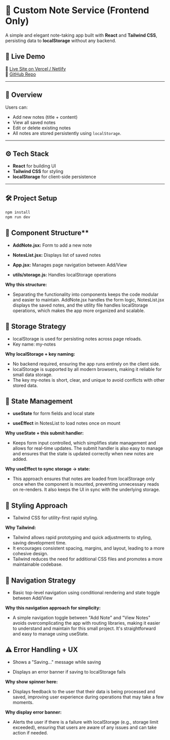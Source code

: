 # 📝 Custom Note Service (Frontend Only)

A simple and elegant note-taking app built with **React** and **Tailwind CSS**, persisting data to **localStorage** without any backend.

## 🚀 Live Demo

🔗 [Live Site on Vercel / Netlify](https://your-live-link-here.vercel.app)  
📂 [GitHub Repo](https://github.com/ramveermeena2003/custom-note-service)

---

## 📖 Overview

Users can:
- Add new notes (title + content)
- View all saved notes
- Edit or delete existing notes
- All notes are stored persistently using `localStorage`.

---

## ⚙️ Tech Stack

- **React** for building UI
- **Tailwind CSS** for styling
- **localStorage** for client-side persistence

---

 ## 🛠️ Project Setup

```bash
npm install
npm run dev
```



## 🧩 Component Structure**

- **AddNote.jsx:** Form to add a new note

- **NotesList.jsx:** Displays list of saved notes

- **App.jsx:** Manages page navigation between Add/View

- **utils/storage.js:** Handles localStorage operations

**Why this structure:**

- Separating the functionality into components keeps the code modular and easier to maintain. AddNote.jsx handles the form logic, NotesList.jsx displays the saved notes, and the utility file handles localStorage operations, which makes the app more organized and scalable.

## 💾 Storage Strategy
- localStorage is used for persisting notes across page reloads.
- Key name: my-notes

**Why localStorage + key naming:**
- No backend required, ensuring the app runs entirely on the client side.
- localStorage is supported by all modern browsers, making it reliable for small data storage.
- The key my-notes is short, clear, and unique to avoid conflicts with other stored data.

## 🧠 State Management
- **useState** for form fields and local state

- **useEffect** in NotesList to load notes once on mount

**Why useState + this submit handler:**

- Keeps form input controlled, which simplifies state management and allows for real-time updates. The submit handler is also easy to manage and ensures that the state is updated correctly when new notes are added.

**Why useEffect to sync storage → state:**

- This approach ensures that notes are loaded from localStorage only once when the component is mounted, preventing unnecessary reads on re-renders. It also keeps the UI in sync with the underlying storage.

## 🎨 Styling Approach
- Tailwind CSS for utility-first rapid styling.

**Why Tailwind:**

- Tailwind allows rapid prototyping and quick adjustments to styling, saving development time.
- It encourages consistent spacing, margins, and layout, leading to a more cohesive design.
- Tailwind reduces the need for additional CSS files and promotes a more maintainable codebase.

## 🧭 Navigation Strategy
- Basic top-level navigation using conditional rendering and state toggle between Add/View

**Why this navigation approach for simplicity:**

- A simple navigation toggle between "Add Note" and "View Notes" avoids overcomplicating the app with routing libraries, making it easier to understand and maintain for this small project. It's straightforward and easy to manage using useState.

## ⚠️ Error Handling + UX
- Shows a "Saving..." message while saving

- Displays an error banner if saving to localStorage fails

**Why show spinner here:**

- Displays feedback to the user that their data is being processed and saved, improving user experience during operations that may take a few moments.

**Why display error banner:**

- Alerts the user if there is a failure with localStorage (e.g., storage limit exceeded), ensuring that users are aware of any issues and can take action if needed.

